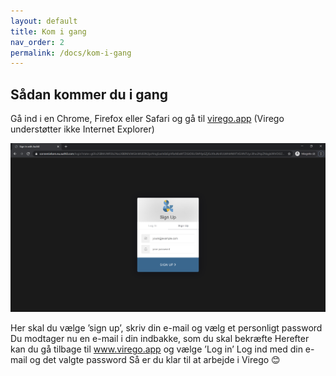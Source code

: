 ```yaml
---
layout: default
title: Kom i gang
nav_order: 2
permalink: /docs/kom-i-gang
---
```


## Sådan kommer du i gang

Gå ind i en Chrome, Firefox eller Safari og gå til [virego.app](https://virego.app)   (Virego understøtter ikke Internet Explorer)

![Sign up](/assets/kom-i-gang/sign_up.png "Sign up")

Her skal du vælge ’sign up’, skriv din e-mail og vælg et personligt password
Du modtager nu en e-mail i din indbakke, som du skal bekræfte 
Herefter kan du gå tilbage til www.virego.app og vælge ’Log in’
Log ind med din e-mail og det valgte password
Så er du klar til at arbejde i Virego 😊
